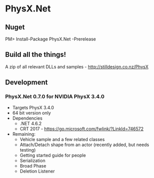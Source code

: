 PhysX.Net
=========

Nuget
-----
PM> Install-Package PhysX.Net -Prerelease

Build all the things!
--------------
A zip of all relevant DLLs and samples - http://stilldesign.co.nz/PhysX

Development
-----------
### PhysX.Net 0.7.0 for NVIDIA PhysX 3.4.0
* Targets PhysX 3.4.0
* 64 bit version only
* Dependencies
	* .NET 4.6.2
	* CRT 2017 - https://go.microsoft.com/fwlink/?LinkId=746572
* Remaining:
    * Vehicle sample and a few related classes
    * Attach/Detach shape from an actor (recently added, but needs testing)
    * Getting started guide for people
    * Serialization
    * Broad Phase
    * Deletion Listener
